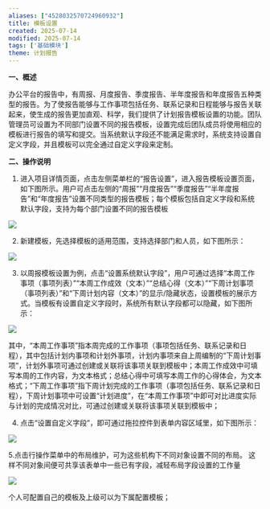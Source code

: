 ```yaml
---
aliases: ["4528032570724960932"]
title: 模板设置
created: 2025-07-14
modified: 2025-07-14
tags: ['基础模块']
theme: 计划报告
---
```


**一、概述**

办公平台的报告中，有周报、月度报告、季度报告、半年度报告和年度报告五种类型的报告。为了使报告能够与工作事项包括任务、联系记录和日程能够与报告关联起来，使生成的报告更加直观、科学，我们提供了计划报告模板设置的功能。团队管理员可设置为不同部门设置不同的报告模板，设置完成后团队成员将使用相应的模板进行报告的填写和提交。当系统默认字段还不能满足需求时，系统支持设置自定义字段，并且模板可以完全通过自定义字段来定制。

**二、操作说明**

1. 进入项目详情页面，点击左侧菜单栏的“报告设置”，进入报告模板设置页面，如下图所示。用户可点击左侧的“周报”“月度报告”“季度报告”“半年度报告”和“年度报告”设置不同类型的报告模板；每个模板包括自定义字段和系统默认字段，支持为每个部门设置不同的报告模板

![](https://myhelpdoc.oss-cn-heyuan.aliyuncs.com/mdimages/5f2fb4749fa3c1017a24de7c94f5213e.jpg)

2. 新建模板，先选择模板的适用范围，支持选择部门和人员，如下图所示：

![](https://myhelpdoc.oss-cn-heyuan.aliyuncs.com/mdimages/c29efc62884b1bf142571acd92291b05.jpg)

3. 以周报模板设置为例，点击“设置系统默认字段”，用户可通过选择“本周工作事项（事项列表）”“本周工作成效（文本）”“总结心得（文本）”“下周计划事项（事项列表）”和“下周计划内容（文本）”的显示/隐藏状态，设置模板的展示方式。当模板有设置自定义字段时，系统所有默认字段都可以隐藏，如下图所示：

![](https://myhelpdoc.oss-cn-heyuan.aliyuncs.com/mdimages/08e11acb39eeabfa1afd104966070414.jpg)

其中，“本周工作事项”指本周完成的工作事项（事项包括任务、联系记录和日程），其中包括计划内事项和计划外事项，计划内事项来自上周编制的“下周计划事项”，计划外事项可通过创建或关联将该事项关联到模板中；本周工作成效中可填写本周的工作内容，为文本格式；总结心得中可填写本周工作的心得体会，为文本格式；“下周工作事项”指下周计划完成的工作事项（事项包括任务、联系记录和日程），下周计划事项中可设置“计划进度”，在“本周工作事项”中即可对比进度实际与计划的完成情况对比，可通过创建或关联将该事项关联到模板中；

4. 点击“设置自定义字段”，即可通过拖拉控件到表单内容区域里，如下图所示：

![](https://myhelpdoc.oss-cn-heyuan.aliyuncs.com/mdimages/aab27576681a9ae5d0e01fe6ac4aaaaa.jpg)

5.点击行操作菜单中的布局维护，可为这些机构下不同对象设置不同的布局。 这样不同对象间便可共享该表单中一些已有字段，减轻布局字段设置的工作量

![](https://myhelpdoc.oss-cn-heyuan.aliyuncs.com/mdimages/6e057ec9696bc7f22fc59511d38ebd4f.jpg)

个人可配置自己的模板及上级可以为下属配置模板；

